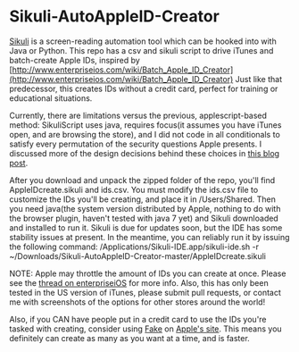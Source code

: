 Sikuli-AutoAppleID-Creator
==========================
[Sikuli](http://www.sikuli.org "Home of the Sikuli Script project") is a screen-reading automation tool which can be hooked into with Java or Python.
This repo has a csv and sikuli script to drive iTunes and batch-create Apple IDs, inspired by [http://www.enterpriseios.com/wiki/Batch_Apple_ID_Creator](http://www.enterpriseios.com/wiki/Batch_Apple_ID_Creator)
Just like that predecessor, this creates IDs without a credit card, perfect for training or educational situations.

Currently, there are limitations versus the previous, applescript-based method: SikuliScript uses java, requires focus(it assumes you have iTunes open, and are browsing the store), and I did not code in all conditionals to satisfy every permutation of the security questions Apple presents. I discussed more of the design decisions behind these choices in [this blog post](http://techjournal.318.com/scripts/if-its-worth-doing-its-worth-doing-at-least-three-times/).

After you download and unpack the zipped folder of the repo, you'll find AppleIDcreate.sikuli and ids.csv. You must modify the ids.csv file to customize the IDs you'll be creating, and place it in /Users/Shared. 
Then you need java(the system version distributed by Apple, nothing to do with the browser plugin, haven't tested with java 7 yet) and Sikuli downloaded and installed to run it. Sikuli is due for updates soon, but the IDE has some stability issues at present. In the meantime, you can reliably run it by issuing the following command:
/Applications/Sikuli-IDE.app/sikuli-ide.sh -r ~/Downloads/Sikuli-AutoAppleID-Creator-master/AppleIDcreate.sikuli

NOTE: Apple may throttle the amount of IDs you can create at once. Please see the [thread on enterpriseiOS](http://www.enterpriseios.com/node/2488/talk?page=1) for more info. Also, this has only been tested in the US version of iTunes, please submit pull requests, or contact me with screenshots of the options for other stores around the world!

Also, if you CAN have people put in a credit card to use the IDs you're tasked with creating, consider using [Fake](http://Fakeapp.com) on [Apple's site](https://appleid.apple.com/cgi-bin/WebObjects/MyAppleId.woa/wa/createAppleId?localang=en_US). This means you definitely can create as many as you want at a time, and is faster.
